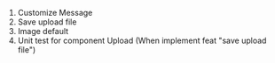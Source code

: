 1. Customize Message
2. Save upload file
3. Image default
4. Unit test for component Upload (When implement feat "save upload file")
